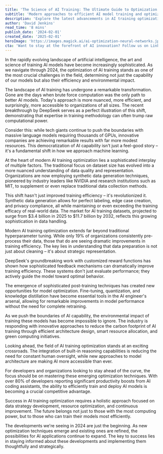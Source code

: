 ```yaml
---
title: 'The Science of AI Training: The Ultimate Guide to Optimization'
subtitle: 'Modern approaches to efficient AI model training and optimization'
description: 'Explore the latest advancements in AI training optimization, from synthetic data generation to environmental considerations. Learn how modern approaches are making AI development more efficient and accessible while reducing computational costs.'
author: 'David Jenkins'
read_time: '8 mins'
publish_date: '2024-02-01'
created_date: '2025-02-01'
heroImage: 'https://images.magick.ai/ai-optimization-neural-networks.jpg'
cta: 'Want to stay at the forefront of AI innovation? Follow us on LinkedIn for daily updates on AI training optimization techniques and industry best practices.'
---
```


In the rapidly evolving landscape of artificial intelligence, the art and science of training AI models have become increasingly sophisticated. As we navigate through 2024, the optimization of AI training stands as one of the most crucial challenges in the field, determining not just the capability of our models but also their efficiency and environmental impact.

The landscape of AI training has undergone a remarkable transformation. Gone are the days when brute force computation was the only path to better AI models. Today's approach is more nuanced, more efficient, and surprisingly, more accessible to organizations of all sizes. The recent breakthrough by DeepSeek serves as a perfect illustration of this shift, demonstrating that expertise in training methodology can often trump raw computational power.

Consider this: while tech giants continue to push the boundaries with massive language models requiring thousands of GPUs, innovative companies are achieving remarkable results with far more modest resources. This democratization of AI capability isn't just a feel-good story – it's a fundamental shift in how we approach machine learning.

At the heart of modern AI training optimization lies a sophisticated interplay of multiple factors. The traditional focus on dataset size has evolved into a more nuanced understanding of data quality and representation. Organizations are now employing synthetic data generation techniques, pioneered by industry leaders like NVIDIA and research institutions such as MIT, to supplement or even replace traditional data collection methods.

This shift hasn't just improved training efficiency – it's revolutionized it. Synthetic data generation allows for perfect labeling, edge case creation, and privacy compliance, all while maintaining or even exceeding the training efficacy of real-world data. The market for AI training datasets, projected to surge from $3.4 billion in 2025 to $11.7 billion by 2032, reflects this growing sophistication in data handling.

Modern AI training optimization extends far beyond traditional hyperparameter tuning. While only 19% of organizations consistently pre-process their data, those that do are seeing dramatic improvements in training efficiency. The key lies in understanding that data preparation is not just about cleaning – it's about strategic representation.

DeepSeek's groundbreaking work with customized reward functions has shown how sophisticated feedback mechanisms can dramatically improve training efficiency. These systems don't just evaluate performance; they actively guide the model toward optimal behavior.

The emergence of sophisticated post-training techniques has created new opportunities for model optimization. Fine-tuning, quantization, and knowledge distillation have become essential tools in the AI engineer's arsenal, allowing for remarkable improvements in model performance without the need for complete retraining.

As we push the boundaries of AI capability, the environmental impact of training these models has become impossible to ignore. The industry is responding with innovative approaches to reduce the carbon footprint of AI training through efficient architecture design, smart resource allocation, and green computing initiatives.

Looking ahead, the field of AI training optimization stands at an exciting crossroads. The integration of built-in reasoning capabilities is reducing the need for constant human oversight, while new approaches to model architecture are making AI more accessible than ever.

For developers and organizations looking to stay ahead of the curve, the focus should be on mastering these emerging optimization techniques. With over 80% of developers reporting significant productivity boosts from AI coding assistants, the ability to efficiently train and deploy AI models is becoming a crucial competitive advantage.

Success in AI training optimization requires a holistic approach focused on data strategy development, resource optimization, and continuous improvement. The future belongs not just to those with the most computing power, but to those who can train their models most efficiently.

The developments we're seeing in 2024 are just the beginning. As new optimization techniques emerge and existing ones are refined, the possibilities for AI applications continue to expand. The key to success lies in staying informed about these developments and implementing them thoughtfully and strategically.